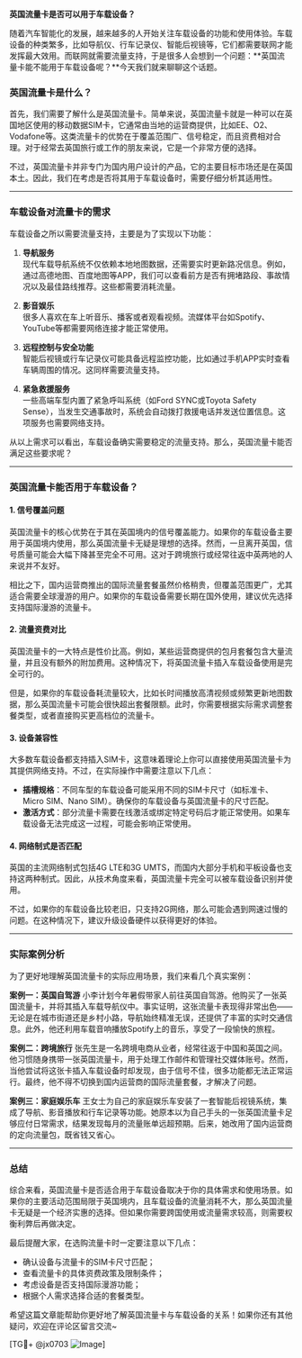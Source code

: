**英国流量卡是否可以用于车载设备？**

随着汽车智能化的发展，越来越多的人开始关注车载设备的功能和使用体验。车载设备的种类繁多，比如导航仪、行车记录仪、智能后视镜等，它们都需要联网才能发挥最大效用。而联网就需要流量支持，于是很多人会想到一个问题：**英国流量卡能不能用于车载设备呢？**今天我们就来聊聊这个话题。

### 英国流量卡是什么？

首先，我们需要了解什么是英国流量卡。简单来说，英国流量卡就是一种可以在英国地区使用的移动数据SIM卡，它通常由当地的运营商提供，比如EE、O2、Vodafone等。这类流量卡的优势在于覆盖范围广、信号稳定，而且资费相对合理。对于经常去英国旅行或工作的朋友来说，它是一个非常方便的选择。

不过，英国流量卡并非专门为国内用户设计的产品，它的主要目标市场还是在英国本土。因此，我们在考虑是否将其用于车载设备时，需要仔细分析其适用性。

---

### 车载设备对流量卡的需求

车载设备之所以需要流量支持，主要是为了实现以下功能：

1. **导航服务**  
   现代车载导航系统不仅依赖本地地图数据，还需要实时更新路况信息。例如，通过高德地图、百度地图等APP，我们可以查看前方是否有拥堵路段、事故情况以及最佳路线推荐。这些都需要消耗流量。

2. **影音娱乐**  
 很多人喜欢在车上听音乐、播客或者观看视频。流媒体平台如Spotify、YouTube等都需要网络连接才能正常使用。

3. **远程控制与安全功能**  
 智能后视镜或行车记录仪可能具备远程监控功能，比如通过手机APP实时查看车辆周围的情况。这同样需要流量支持。

4. **紧急救援服务**  
 一些高端车型内置了紧急呼叫系统（如Ford SYNC或Toyota Safety Sense），当发生交通事故时，系统会自动拨打救援电话并发送位置信息。这项服务也需要网络支持。

从以上需求可以看出，车载设备确实需要稳定的流量支持。那么，英国流量卡能否满足这些要求呢？

---

### 英国流量卡能否用于车载设备？

#### 1. **信号覆盖问题**
英国流量卡的核心优势在于其在英国境内的信号覆盖能力。如果你的车载设备主要用于英国境内使用，那么英国流量卡无疑是理想的选择。然而，一旦离开英国，信号质量可能会大幅下降甚至完全不可用。这对于跨境旅行或经常往返中英两地的人来说并不友好。

相比之下，国内运营商推出的国际流量套餐虽然价格稍贵，但覆盖范围更广，尤其适合需要全球漫游的用户。如果你的车载设备需要长期在国外使用，建议优先选择支持国际漫游的流量卡。

#### 2. **流量资费对比**
英国流量卡的一大特点是性价比高。例如，某些运营商提供的包月套餐包含大量流量，并且没有额外的附加费用。这种情况下，将英国流量卡插入车载设备使用是完全可行的。

但是，如果你的车载设备耗流量较大，比如长时间播放高清视频或频繁更新地图数据，那么英国流量卡可能会很快超出套餐限额。此时，你需要根据实际需求调整套餐类型，或者直接购买更高档位的流量卡。

#### 3. **设备兼容性**
大多数车载设备都支持插入SIM卡，这意味着理论上你可以直接使用英国流量卡为其提供网络支持。不过，在实际操作中需要注意以下几点：
- **插槽规格**：不同车型的车载设备可能采用不同的SIM卡尺寸（如标准卡、Micro SIM、Nano SIM）。确保你的车载设备与英国流量卡的尺寸匹配。
- **激活方式**：部分流量卡需要在线激活或绑定特定号码后才能正常使用。如果车载设备无法完成这一过程，可能会影响正常使用。

#### 4. **网络制式是否匹配**
英国的主流网络制式包括4G LTE和3G UMTS，而国内大部分手机和平板设备也支持这两种制式。因此，从技术角度来看，英国流量卡完全可以被车载设备识别并使用。

不过，如果你的车载设备比较老旧，只支持2G网络，那么可能会遇到网速过慢的问题。在这种情况下，建议升级设备硬件以获得更好的体验。

---

### 实际案例分析

为了更好地理解英国流量卡的实际应用场景，我们来看几个真实案例：

**案例一：英国自驾游**
小李计划今年暑假带家人前往英国自驾游。他购买了一张英国流量卡，并将其插入车载导航仪中。事实证明，这张流量卡表现得非常出色——无论是在城市街道还是乡村小路，导航始终精准无误，还提供了丰富的实时交通信息。此外，他还利用车载音响播放Spotify上的音乐，享受了一段愉快的旅程。

**案例二：跨境旅行**
张先生是一名跨境电商从业者，经常往返于中国和英国之间。他习惯随身携带一张英国流量卡，用于处理工作邮件和管理社交媒体账号。然而，当他尝试将这张卡插入车载设备时却发现，由于信号不佳，很多功能都无法正常运行。最终，他不得不切换到国内运营商的国际流量套餐，才解决了问题。

**案例三：家庭娱乐车**
王女士为自己的家庭娱乐车安装了一套智能后视镜系统，集成了导航、影音播放和行车记录等功能。她原本以为自己手头的一张英国流量卡足够应付日常需求，结果发现每月的流量账单远超预期。后来，她改用了国内运营商的定向流量包，既省钱又省心。

---

### 总结

综合来看，英国流量卡是否适合用于车载设备取决于你的具体需求和使用场景。如果你的主要活动范围局限于英国境内，且车载设备的流量消耗不大，那么英国流量卡无疑是一个经济实惠的选择。但如果你需要跨国使用或流量需求较高，则需要权衡利弊后再做决定。

最后提醒大家，在选购流量卡时一定要注意以下几点：
- 确认设备与流量卡的SIM卡尺寸匹配；
- 查看流量卡的具体资费政策及限制条件；
- 考虑设备是否支持国际漫游功能；
- 根据个人需求选择合适的套餐类型。

希望这篇文章能帮助你更好地了解英国流量卡与车载设备的关系！如果你还有其他疑问，欢迎在评论区留言交流~

[TG💪+ @jx0703 ![Image](https://github.com/user-attachments/assets/dbca1d08-cadb-493c-b0ec-ad6f7a83f270)]